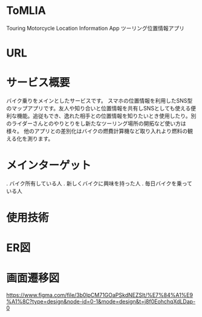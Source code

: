 # ToMLIA
Touring Motorcycle Location Information App ツーリング位置情報アプリ
# URL

# サービス概要
バイク乗りをメインとしたサービスです。
スマホの位置情報を利用したSNS型のマップアプリです。友人や知り合いと位置情報を共有しSNSとしても使える便利な機能。追従もでき、逸れた相手との位置情報を知りたいとき使用したり。別のライダーさんとのやりとりをし新たなツーリング場所の開拓など使い方は様々。
他のアプリとの差別化はバイクの燃費計算機など取り入れより燃料の観える化を測ります。

# メインターゲット
. バイク所有している人
. 新しくバイクに興味を持った人
. 毎日バイクを乗っている人

# 使用技術

# ER図

# 画面遷移図
https://www.figma.com/file/3b0lpCM71GOaPSkdNEZSlt/%E7%84%A1%E9%A1%8C?type=design&node-id=0-1&mode=design&t=j8f0EohchqXdLDap-0

